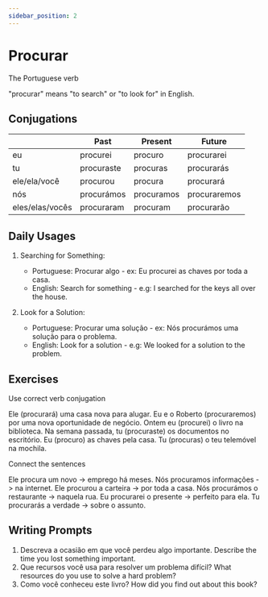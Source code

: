 ```yaml
---
sidebar_position: 2
---
```


# Procurar

The Portuguese verb

"procurar" means "to search" or "to look for" in English.

## Conjugations

|                 | Past       | Present    | Future       |
| --------------- | ---------- | ---------- | ------------ |
| eu              | procurei   | procuro    | procurarei   |
| tu              | procuraste | procuras   | procurarás   |
| ele/ela/você    | procurou   | procura    | procurará    |
| nós             | procurámos | procuramos | procuraremos |
| eles/elas/vocês | procuraram | procuram   | procurarão   |

## Daily Usages

1. Searching for Something:

   - Portuguese: Procurar algo - ex: Eu procurei as chaves por toda a casa.
   - English: Search for something - e.g: I searched for the keys all over the house.

2. Look for a Solution:

   - Portuguese: Procurar uma solução - ex: Nós procurámos uma solução para o problema.
   - English: Look for a solution - e.g: We looked for a solution to the problem.

## Exercises

Use correct verb conjugation

Ele (procurará) uma casa nova para alugar.
Eu e o Roberto (procuraremos) por uma nova oportunidade de negócio.
Ontem eu (procurei) o livro na biblioteca.
Na semana passada, tu (procuraste) os documentos no escritório.
Eu (procuro) as chaves pela casa.
Tu (procuras) o teu telemóvel na mochila.

Connect the sentences

Ele procura um novo -> emprego há meses.
Nós procuramos informações -> na internet.
Ele procurou a carteira -> por toda a casa.
Nós procurámos o restaurante -> naquela rua.
Eu procurarei o presente -> perfeito para ela.
Tu procurarás a verdade -> sobre o assunto.

## Writing Prompts

1. Descreva a ocasião em que você perdeu algo importante. Describe the time you lost something important.
2. Que recursos você usa para resolver um problema difícil? What resources do you use to solve a hard problem?
3. Como você conheceu este livro? How did you find out about this book?

